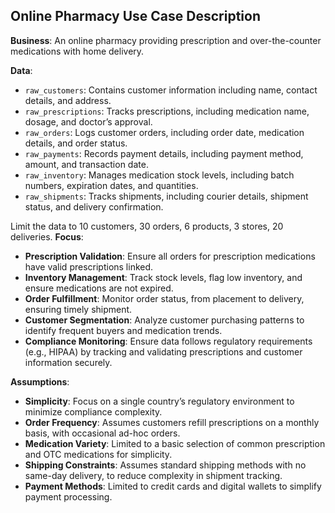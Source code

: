 ## Online Pharmacy Use Case Description

**Business**: An online pharmacy providing prescription and over-the-counter medications with home delivery.

**Data**:

- `raw_customers`: Contains customer information including name, contact details, and address.
- `raw_prescriptions`: Tracks prescriptions, including medication name, dosage, and doctor’s approval.
- `raw_orders`: Logs customer orders, including order date, medication details, and order status.
- `raw_payments`: Records payment details, including payment method, amount, and transaction date.
- `raw_inventory`: Manages medication stock levels, including batch numbers, expiration dates, and quantities.
- `raw_shipments`: Tracks shipments, including courier details, shipment status, and delivery confirmation.

Limit the data to 10 customers, 30 orders, 6 products, 3 stores, 20 deliveries.
**Focus**:

- **Prescription Validation**: Ensure all orders for prescription medications have valid prescriptions linked.
- **Inventory Management**: Track stock levels, flag low inventory, and ensure medications are not expired.
- **Order Fulfillment**: Monitor order status, from placement to delivery, ensuring timely shipment.
- **Customer Segmentation**: Analyze customer purchasing patterns to identify frequent buyers and medication trends.
- **Compliance Monitoring**: Ensure data follows regulatory requirements (e.g., HIPAA) by tracking and validating prescriptions and customer information securely.

**Assumptions**:

- **Simplicity**: Focus on a single country’s regulatory environment to minimize compliance complexity.
- **Order Frequency**: Assumes customers refill prescriptions on a monthly basis, with occasional ad-hoc orders.
- **Medication Variety**: Limited to a basic selection of common prescription and OTC medications for simplicity.
- **Shipping Constraints**: Assumes standard shipping methods with no same-day delivery, to reduce complexity in shipment tracking.
- **Payment Methods**: Limited to credit cards and digital wallets to simplify payment processing.
